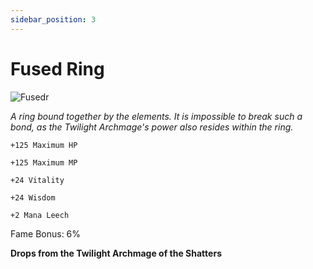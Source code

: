 ```yaml
---
sidebar_position: 3
---
```


# Fused Ring

![Fusedr](https://vwiki.valorserver.com/api/item/picture/fused%20ring)

<i>A ring bound together by the elements. It is impossible to break such a bond, as the Twilight Archmage's power also resides within the ring.</i>

    +125 Maximum HP
    
    +125 Maximum MP
    
    +24 Vitality
    
    +24 Wisdom
    
    +2 Mana Leech
    
Fame Bonus: 6%

**Drops from the Twilight Archmage of the Shatters**
